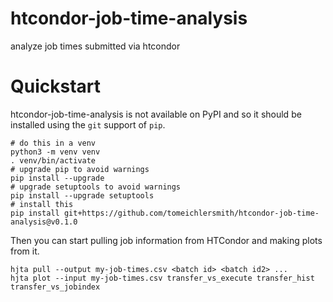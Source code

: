 # htcondor-job-time-analysis

analyze job times submitted via htcondor


Quickstart
==========

htcondor-job-time-analysis is not available on PyPI and so it should be installed using the `git` support of `pip`.

```
# do this in a venv
python3 -m venv venv
. venv/bin/activate
# upgrade pip to avoid warnings
pip install --upgrade
# upgrade setuptools to avoid warnings
pip install --upgrade setuptools
# install this
pip install git+https://github.com/tomeichlersmith/htcondor-job-time-analysis@v0.1.0
```

Then you can start pulling job information from HTCondor and making plots from it.
```
hjta pull --output my-job-times.csv <batch id> <batch id2> ...
hjta plot --input my-job-times.csv transfer_vs_execute transfer_hist transfer_vs_jobindex
```
